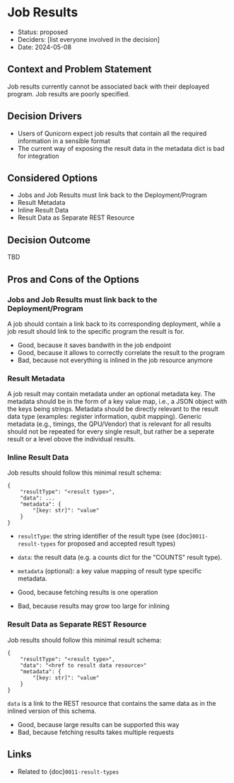 # Job Results

* Status: proposed
* Deciders: [list everyone involved in the decision] <!-- optional -->
* Date: 2024-05-08

## Context and Problem Statement

Job results currently cannot be associated back with their deploayed program.
Job results are poorly specified.

## Decision Drivers

* Users of Qunicorn expect job results that contain all the required information in a sensible format
* The current way of exposing the result data in the metadata dict is bad for integration

## Considered Options

* Jobs and Job Results must link back to the Deployment/Program
* Result Metadata
* Inline Result Data
* Result Data as Separate REST Resource

## Decision Outcome

TBD


## Pros and Cons of the Options

### Jobs and Job Results must link back to the Deployment/Program

A job should contain a link back to its corresponding deployment, while a job result should link to the specific program the result is for.

* Good, because it saves bandwith in the job endpoint
* Good, because it allows to correctly correlate the result to the program
* Bad, because not everything is inlined in the job resource anymore

### Result Metadata

A job result may contain metadata under an optional metadata key.
The metadata should be in the form of a key value map, i.e., a JSON object with the keys being strings.
Metadata should be directly relevant to the result data type (examples: register information, qubit mapping).
Generic metadata (e.g., timings, the QPU/Vendor) that is relevant for all results should not be repeated for every single result, but rather be a seperate result or a level obove the individual results.

### Inline Result Data

Job results should follow this minimal result schema:

```
{
    "resultType": "<result type>",
    "data": ...
    "metadata": {
        "[key: str]": "value"
    }
}
```

* `resultType`: the string identifier of the result type (see {doc}`0011-result-types` for proposed and accepted result types)
* `data`: the result data (e.g. a counts dict for the "COUNTS" result type).
* `metadata` (optional): a key value mapping of result type specific metadata.

* Good, because fetching results is one operation
* Bad, because results may grow too large for inlining

### Result Data as Separate REST Resource

Job results should follow this minimal result schema:

```
{
    "resultType": "<result type>",
    "data": "<href to result data resource>"
    "metadata": {
        "[key: str]": "value"
    }
}
```

`data` is a link to the REST resource that contains the same data as in the inlined version of this schema.

* Good, because large results can be supported this way
* Bad, because fetching results takes multiple requests

## Links

* Related to {doc}`0011-result-types`

<!-- markdownlint-disable-file MD013 -->
